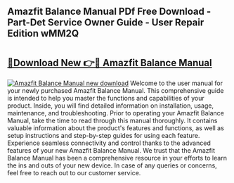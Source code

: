 ## Amazfit Balance Manual PDf Free Download - Part-Det Service Owner Guide - User Repair Edition wMM2Q

# <h2><a href="http://bc27750.oget.top/?id=Amazfit+Balance+Manual">🔗Download New 👉🔴 Amazfit Balance Manual</a></h2>

[![Amazfit Balance Manual new download](https://i.imgur.com/5g1atiW.png)](http://bc27750.oget.top/?id=Amazfit+Balance+Manual)
Welcome to the user manual for your newly purchased Amazfit Balance Manual. This comprehensive guide is intended to help you master the functions and capabilities of your product. Inside, you will find detailed information on installation, usage, maintenance, and troubleshooting. Prior to operating your Amazfit Balance Manual, take the time to read through this manual thoroughly. It contains valuable information about the product's features and functions, as well as setup instructions and step-by-step guides for using each feature. Experience seamless connectivity and control thanks to the advanced features of your new Amazfit Balance Manual. We trust that the Amazfit Balance Manual has been a comprehensive resource in your efforts to learn the ins and outs of your new device. In case of any queries or concerns, feel free to reach out to our customer service.

